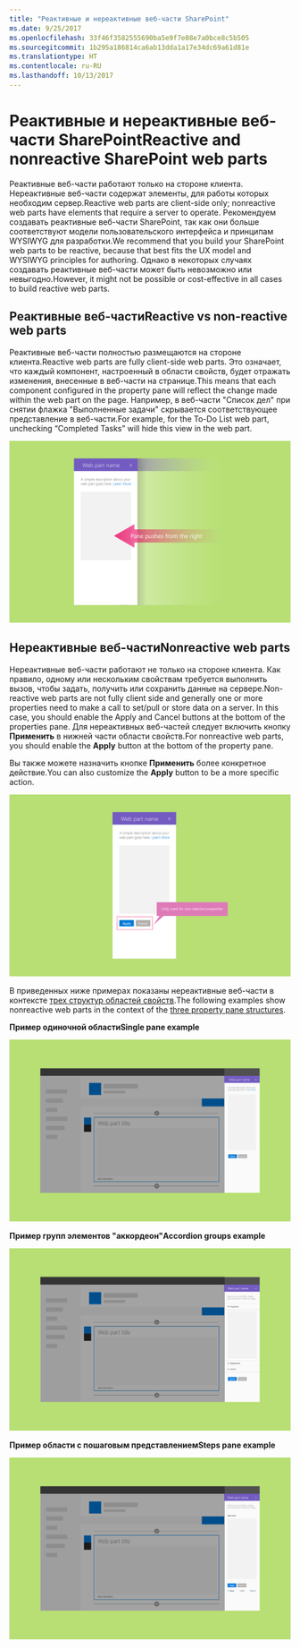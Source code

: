 ```yaml
---
title: "Реактивные и нереактивные веб-части SharePoint"
ms.date: 9/25/2017
ms.openlocfilehash: 33f46f3582555690ba5e9f7e08e7a0bce8c5b505
ms.sourcegitcommit: 1b295a186814ca6ab13dda1a17e34dc69a61d81e
ms.translationtype: HT
ms.contentlocale: ru-RU
ms.lasthandoff: 10/13/2017
---
```

# <a name="reactive-and-nonreactive-sharepoint-web-parts"></a><span data-ttu-id="151b6-102">Реактивные и нереактивные веб-части SharePoint</span><span class="sxs-lookup"><span data-stu-id="151b6-102">Reactive and nonreactive SharePoint web parts</span></span>

<span data-ttu-id="151b6-103">Реактивные веб-части работают только на стороне клиента. Нереактивные веб-части содержат элементы, для работы которых необходим сервер.</span><span class="sxs-lookup"><span data-stu-id="151b6-103">Reactive web parts are client-side only; nonreactive web parts have elements that require a server to operate.</span></span> <span data-ttu-id="151b6-104">Рекомендуем создавать реактивные веб-части SharePoint, так как они больше соответствуют модели пользовательского интерфейса и принципам WYSIWYG для разработки.</span><span class="sxs-lookup"><span data-stu-id="151b6-104">We recommend that you build your SharePoint web parts to be reactive, because that best fits the UX model and WYSIWYG principles for authoring.</span></span> <span data-ttu-id="151b6-105">Однако в некоторых случаях создавать реактивные веб-части может быть невозможно или невыгодно.</span><span class="sxs-lookup"><span data-stu-id="151b6-105">However, it might not be possible or cost-effective in all cases to build reactive web parts.</span></span>


## <a name="reactive-web-parts"></a><span data-ttu-id="151b6-106">Реактивные веб-части</span><span class="sxs-lookup"><span data-stu-id="151b6-106">Reactive vs non-reactive web parts</span></span>

<span data-ttu-id="151b6-107">Реактивные веб-части полностью размещаются на стороне клиента.</span><span class="sxs-lookup"><span data-stu-id="151b6-107">Reactive web parts are fully client-side web parts.</span></span> <span data-ttu-id="151b6-108">Это означает, что каждый компонент, настроенный в области свойств, будет отражать изменения, внесенные в веб-части на странице.</span><span class="sxs-lookup"><span data-stu-id="151b6-108">This means that each component configured in the property pane will reflect the change made within the web part on the page.</span></span> <span data-ttu-id="151b6-109">Например, в веб-части "Список дел" при снятии флажка "Выполненные задачи" скрывается соответствующее представление в веб-части.</span><span class="sxs-lookup"><span data-stu-id="151b6-109">For example, for the To-Do List web part, unchecking “Completed Tasks” will hide this view in the web part.</span></span>

![Реактивная веб-часть](../images/design-reactive-01.png)


## <a name="nonreactive-web-parts"></a><span data-ttu-id="151b6-111">Нереактивные веб-части</span><span class="sxs-lookup"><span data-stu-id="151b6-111">Nonreactive web parts</span></span>
<span data-ttu-id="151b6-112">Нереактивные веб-части работают не только на стороне клиента. Как правило, одному или нескольким свойствам требуется выполнить вызов, чтобы задать, получить или сохранить данные на сервере.</span><span class="sxs-lookup"><span data-stu-id="151b6-112">Non-reactive web parts are not fully client side and generally one or more properties need to make a call to set/pull or store data on a server. In this case, you should enable the Apply and Cancel buttons at the bottom of the properties pane.</span></span> <span data-ttu-id="151b6-113">Для нереактивных веб-частей следует включить кнопку **Применить** в нижней части области свойств.</span><span class="sxs-lookup"><span data-stu-id="151b6-113">For nonreactive web parts, you should enable the **Apply** button at the bottom of the property pane.</span></span>

<span data-ttu-id="151b6-114">Вы также можете назначить кнопке **Применить** более конкретное действие.</span><span class="sxs-lookup"><span data-stu-id="151b6-114">You can also customize the **Apply** button to be a more specific action.</span></span> <!-- Is this a reference to an image? (design-wp-pp-non-reactive.png) -->

![Нереактивная веб-часть с кнопками "Применить" и "Отменить"](../images/design-reactive-02.png)


<span data-ttu-id="151b6-116">В приведенных ниже примерах показаны нереактивные веб-части в контексте [трех структур областей свойств](design-a-web-part.md).</span><span class="sxs-lookup"><span data-stu-id="151b6-116">The following examples show nonreactive web parts in the context of the [three property pane structures](design-a-web-part.md).</span></span>

<span data-ttu-id="151b6-117">**Пример одиночной области**</span><span class="sxs-lookup"><span data-stu-id="151b6-117">**Single pane example**</span></span>

![Нереактивная веб-часть с одиночной областью свойств](../images/design-reactive-03.png)

<span data-ttu-id="151b6-119">**Пример групп элементов "аккордеон"**</span><span class="sxs-lookup"><span data-stu-id="151b6-119">**Accordion groups example**</span></span>

![Нереактивная веб-часть, содержащая структуру области свойств с группами элементов "аккордеон"](../images/design-reactive-04.png)

<span data-ttu-id="151b6-121">**Пример области с пошаговым представлением**</span><span class="sxs-lookup"><span data-stu-id="151b6-121">**Steps pane example**</span></span>

![Нереактивная веб-часть, содержащая структуру области свойств с пошаговым представлением](../images/design-reactive-05.png)